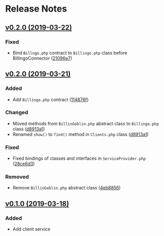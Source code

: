# Release Notes

## [v0.2.0 (2019-03-22)](https://github.com/Otisz/Laravel-Billingo/compare/v0.2.0...v0.2.1)

### Fixed
- Bind `Billngo.php` contract to `Billingo.php` class before BillingoConnector ([21096e7](https://github.com/Otisz/Laravel-Billingo/commit/21096e798fb747237e2dd825f52997406a7241c0))

## [v0.2.0 (2019-03-21)](https://github.com/Otisz/Laravel-Billingo/compare/v0.1.0...v0.2.0)

### Added
- Add `Billingo.php` contract ([114876f](https://github.com/Otisz/Laravel-Billingo/commit/114876f27693bc84763354c995ac1b98406626b2))

### Changed
- Moved methods from `BillinGoblin.php` abstract class to `Billingo.php` class ([d8913a1](https://github.com/Otisz/Laravel-Billingo/commit/d8913a11421e2b6d4b8739dc28298dae36ba6812))
- Renamed `show()` to `find()` method in `Clients.php` class ([d8913a1](https://github.com/Otisz/Laravel-Billingo/commit/d8913a11421e2b6d4b8739dc28298dae36ba6812))

### Fixed
- Fixed bindings of classes and interfaces in `ServiceProvider.php` ([28ce6d3](https://github.com/Otisz/Laravel-Billingo/commit/28ce6d33b892c90709d919adaa517ce602935589))

### Removed
- Remove `BillinGoblin.php` abstract class ([4eb8856](https://github.com/Otisz/Laravel-Billingo/commit/4eb8856dc392f0e188d34df0896dfda26ec73af7))

## [v0.1.0 (2019-03-18)](https://github.com/Otisz/Laravel-Billingo)

### Added
- Add client service